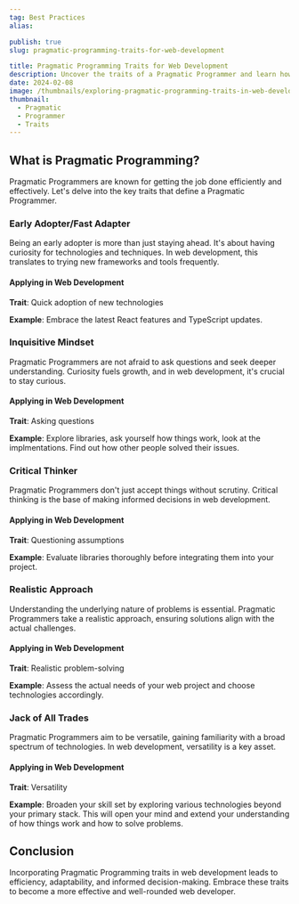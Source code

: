 ```yaml
---
tag: Best Practices
alias:

publish: true
slug: pragmatic-programming-traits-for-web-development

title: Pragmatic Programming Traits for Web Development
description: Uncover the traits of a Pragmatic Programmer and learn how to apply them in web development using React and TypeScript examples.
date: 2024-02-08
image: /thumbnails/exploring-pragmatic-programming-traits-in-web-development.png
thumbnail:
  - Pragmatic
  - Programmer
  - Traits
---
```


## What is Pragmatic Programming?

Pragmatic Programmers are known for getting the job done efficiently and effectively. Let's delve into the key traits that define a Pragmatic Programmer.

### Early Adopter/Fast Adapter

Being an early adopter is more than just staying ahead. It's about having curiosity for technologies and techniques. In web development, this translates to trying new frameworks and tools frequently.

#### Applying in Web Development

**Trait**: Quick adoption of new technologies

**Example**: Embrace the latest React features and TypeScript updates.

### Inquisitive Mindset

Pragmatic Programmers are not afraid to ask questions and seek deeper understanding. Curiosity fuels growth, and in web development, it's crucial to stay curious.

#### Applying in Web Development

**Trait**: Asking questions

**Example**: Explore libraries, ask yourself how things work, look at the implmentations. Find out how other people solved their issues.

### Critical Thinker

Pragmatic Programmers don't just accept things without scrutiny. Critical thinking is the base of making informed decisions in web development.

#### Applying in Web Development

**Trait**: Questioning assumptions

**Example**: Evaluate libraries thoroughly before integrating them into your project.

### Realistic Approach

Understanding the underlying nature of problems is essential. Pragmatic Programmers take a realistic approach, ensuring solutions align with the actual challenges.

#### Applying in Web Development

**Trait**: Realistic problem-solving

**Example**: Assess the actual needs of your web project and choose technologies accordingly.

### Jack of All Trades

Pragmatic Programmers aim to be versatile, gaining familiarity with a broad spectrum of technologies. In web development, versatility is a key asset.

#### Applying in Web Development

**Trait**: Versatility

**Example**: Broaden your skill set by exploring various technologies beyond your primary stack. This will open your mind and extend your understanding of how things work and how to solve problems.

## Conclusion

Incorporating Pragmatic Programming traits in web development leads to efficiency, adaptability, and informed decision-making. Embrace these traits to become a more effective and well-rounded web developer.
